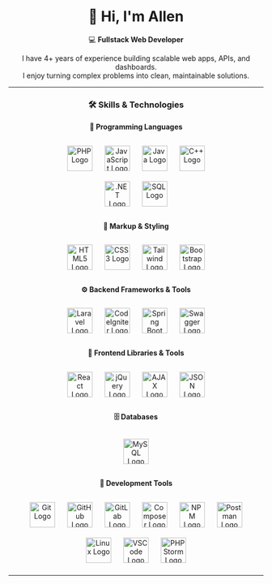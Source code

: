 <div align="center">

# 👋 Hi, I'm Allen  

💻 **Fullstack Web Developer**  

I have 4+ years of experience building scalable web apps, APIs, and dashboards.  
I enjoy turning complex problems into clean, maintainable solutions.  

---

### 🛠 Skills & Technologies  

#### 📝 Programming Languages  
<p align="center">
    <a href="https://www.php.net/" target="_blank"><img src="https://cdn.jsdelivr.net/gh/devicons/devicon/icons/php/php-original.svg" style="height:50px; width:50px; margin:10px;" alt="PHP Logo"/></a>
    <a href="https://developer.mozilla.org/en-US/docs/Web/JavaScript" target="_blank"><img src="https://cdn.jsdelivr.net/gh/devicons/devicon/icons/javascript/javascript-original.svg" style="height:50px; width:50px; margin:10px;" alt="JavaScript Logo"/></a>
    <a href="https://www.java.com/" target="_blank"><img src="https://cdn.jsdelivr.net/gh/devicons/devicon/icons/java/java-original.svg" style="height:50px; width:50px; margin:10px;" alt="Java Logo"/></a>
    <a href="https://isocpp.org/" target="_blank"><img src="https://cdn.jsdelivr.net/gh/devicons/devicon/icons/cplusplus/cplusplus-original.svg" style="height:50px; width:50px; margin:10px;" alt="C++ Logo"/></a>
  <br/>
    <a href="https://dotnet.microsoft.com/" target="_blank"><img src="https://cdn.jsdelivr.net/gh/devicons/devicon/icons/dot-net/dot-net-original.svg" style="height:50px; width:50px; margin:10px;" alt=".NET Logo"/></a>
    <a href="https://en.wikipedia.org/wiki/SQL" target="_blank"><img src="https://cdn.jsdelivr.net/gh/devicons/devicon/icons/mysql/mysql-original.svg" style="height:50px; width:50px; margin:10px;" alt="SQL Logo"/></a>
</p>

#### 🎨 Markup & Styling  
<p align="center">
  <a href="https://developer.mozilla.org/en-US/docs/Web/HTML" target="_blank"><img src="https://cdn.jsdelivr.net/gh/devicons/devicon/icons/html5/html5-original.svg" style="height:50px; width:50px; margin:10px;" alt="HTML5 Logo"/></a>
  <a href="https://developer.mozilla.org/en-US/docs/Web/CSS" target="_blank"><img src="https://cdn.jsdelivr.net/gh/devicons/devicon/icons/css3/css3-original.svg" style="height:50px; width:50px; margin:10px;" alt="CSS3 Logo"/></a>
  <a href="https://tailwindcss.com/" target="_blank"><img src="https://www.vectorlogo.zone/logos/tailwindcss/tailwindcss-icon.svg" style="height:50px; width:50px; margin:10px;" alt="Tailwind Logo"/></a>
  <a href="https://getbootstrap.com/" target="_blank"><img src="https://cdn.jsdelivr.net/gh/devicons/devicon/icons/bootstrap/bootstrap-original.svg" style="height:50px; width:50px; margin:10px;" alt="Bootstrap Logo"/></a>
</p>

#### ⚙️ Backend Frameworks & Tools  
<p align="center">
  <a href="https://laravel.com/" target="_blank"><img src="https://cdn.jsdelivr.net/gh/devicons/devicon/icons/laravel/laravel-original.svg" style="height:50px; width:50px; margin:10px;" alt="Laravel Logo"/></a>
  <a href="https://codeigniter.com/" target="_blank"><img src="https://cdn.jsdelivr.net/gh/devicons/devicon/icons/codeigniter/codeigniter-plain.svg" style="height:50px; width:50px; margin:10px;" alt="CodeIgniter Logo"/></a>
  <a href="https://spring.io/projects/spring-boot" target="_blank"><img src="https://cdn.jsdelivr.net/gh/devicons/devicon/icons/spring/spring-original.svg" style="height:50px; width:50px; margin:10px;" alt="Spring Boot Logo"/></a>
  <a href="https://swagger.io/" target="_blank"><img src="https://cdn.simpleicons.org/swagger/85EA2D" style="height:50px; width:50px; margin:10px;" alt="Swagger Logo"/></a>
</p>

#### 🎨 Frontend Libraries & Tools  
<p align="center">
  <a href="https://react.dev/" target="_blank"><img src="https://cdn.jsdelivr.net/gh/devicons/devicon/icons/react/react-original.svg" style="height:50px; width:50px; margin:10px;" alt="React Logo"/></a>
  <a href="https://jquery.com/" target="_blank"><img src="https://cdn.jsdelivr.net/gh/devicons/devicon/icons/jquery/jquery-original.svg" style="height:50px; width:50px; margin:10px;" alt="jQuery Logo"/></a>
  <a href="https://developer.mozilla.org/en-US/docs/Web/Guide/AJAX" target="_blank"><img src="https://cdn-icons-png.flaticon.com/512/1006/1006771.png" style="height:50px; width:50px; margin:10px;" alt="AJAX Logo"/></a>
  <a href="https://www.json.org/" target="_blank"><img src="https://cdn.simpleicons.org/json/000000" style="height:50px; width:50px; margin:10px;" alt="JSON Logo"/></a>
</p>

#### 🗄️ Databases  
<p align="center">
  <a href="https://www.mysql.com/" target="_blank"><img src="https://cdn.jsdelivr.net/gh/devicons/devicon/icons/mysql/mysql-original.svg" style="height:50px; width:50px; margin:10px;" alt="MySQL Logo"/></a>
</p>

#### 🧰 Development Tools  
<p align="center">
  <a href="https://git-scm.com/" target="_blank"><img src="https://cdn.jsdelivr.net/gh/devicons/devicon/icons/git/git-original.svg" style="height:50px; width:50px; margin:10px;" alt="Git Logo"/></a>
  <a href="https://github.com/" target="_blank"><img src="https://cdn.jsdelivr.net/gh/devicons/devicon/icons/github/github-original.svg" style="height:50px; width:50px; margin:10px;" alt="GitHub Logo"/></a>
  <a href="https://about.gitlab.com/" target="_blank"><img src="https://cdn.jsdelivr.net/gh/devicons/devicon/icons/gitlab/gitlab-original.svg" style="height:50px; width:50px; margin:10px;" alt="GitLab Logo"/></a>
  <a href="https://getcomposer.org/" target="_blank"><img src="https://cdn.jsdelivr.net/gh/devicons/devicon/icons/composer/composer-original.svg" style="height:50px; width:50px; margin:10px;" alt="Composer Logo"/></a>
  <a href="https://www.npmjs.com/" target="_blank"><img src="https://cdn.jsdelivr.net/gh/devicons/devicon/icons/npm/npm-original-wordmark.svg" style="height:50px; width:50px; margin:10px;" alt="NPM Logo"/></a>
  <a href="https://www.postman.com/" target="_blank"><img src="https://cdn.jsdelivr.net/gh/devicons/devicon/icons/postman/postman-original.svg" style="height:50px; width:50px; margin:10px;" alt="Postman Logo"/></a>
  <a href="https://www.linux.org/" target="_blank"><img src="https://cdn.jsdelivr.net/gh/devicons/devicon/icons/linux/linux-original.svg" style="height:50px; width:50px; margin:10px;" alt="Linux Logo"/></a>
  <a href="https://code.visualstudio.com/" target="_blank"><img src="https://cdn.jsdelivr.net/gh/devicons/devicon/icons/vscode/vscode-original.svg" style="height:50px; width:50px; margin:10px;" alt="VSCode Logo"/></a>
  <a href="https://www.jetbrains.com/phpstorm/" target="_blank"><img src="https://cdn.jsdelivr.net/gh/devicons/devicon/icons/phpstorm/phpstorm-original.svg" style="height:50px; width:50px; margin:10px;" alt="PHPStorm Logo"/></a>
</p>

---
</div>
